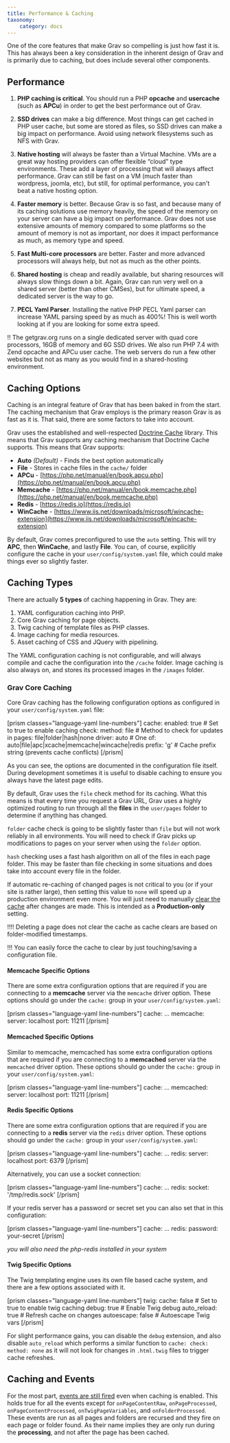 ```yaml
---
title: Performance & Caching
taxonomy:
    category: docs
---
```


 One of the core features that make Grav so compelling is just how fast it is.  This has always been a key consideration in the inherent design of Grav and is primarily due to caching, but does include several other components.

## Performance

1. **PHP caching is critical**.  You should run a PHP **opcache** and **usercache** (such as **APCu**) in order to get the best performance out of Grav.

2. **SSD drives** can make a big difference. Most things can get cached in PHP user cache, but some are stored as files, so SSD drives can make a big impact on performance. Avoid using network filesystems such as NFS with Grav.

3. **Native hosting** will always be faster than a Virtual Machine.  VMs are a great way hosting providers can offer flexible “cloud” type environments. These add a layer of processing that will always affect performance. Grav can still be fast on a VM (much faster than wordpress, joomla, etc), but still, for optimal performance, you can't beat a native hosting option.

4. **Faster memory** is better. Because Grav is so fast, and because many of its caching solutions use memory heavily, the speed of the memory on your server can have a big impact on performance. Grav does not use extensive amounts of memory compared to some platforms so the amount of memory is not as important, nor does it impact performance as much, as memory type and speed.

5. **Fast Multi-core processors** are better. Faster and more advanced processors will always help, but not as much as the other points.

6. **Shared hosting** is cheap and readily available, but sharing resources will always slow things down a bit. Again, Grav can run very well on a shared server (better than other CMSes), but for ultimate speed, a dedicated server is the way to go.

7. **PECL Yaml Parser**.  Installing the native PHP PECL Yaml parser can increase YAML parsing speed by as much as 400%!  This is well worth looking at if you are looking for some extra speed.

!! The getgrav.org runs on a single dedicated server with quad core processors, 16GB of memory and 6G SSD drives. We also run PHP 7.4 with Zend opcache and APCu user cache. The web servers do run a few other websites but not as many as you would find in a shared-hosting environment.

## Caching Options

Caching is an integral feature of Grav that has been baked in from the start.  The caching mechanism that Grav employs is the primary reason Grav is as fast as it is.  That said, there are some factors to take into account.

Grav uses the established and well-respected [Doctrine Cache](https://www.doctrine-project.org/projects/doctrine-cache/en/latest/index.html) library. This means that Grav supports any caching mechanism that Doctrine Cache supports.  This means that Grav supports:

* **Auto** _(Default)_ - Finds the best option automatically
* **File** - Stores in cache files in the `cache/` folder
* **APCu** - [https://php.net/manual/en/book.apcu.php](https://php.net/manual/en/book.apcu.php)
* **Memcache** - [https://php.net/manual/en/book.memcache.php](https://php.net/manual/en/book.memcache.php)
* **Redis** - [https://redis.io](https://redis.io)
* **WinCache** - [https://www.iis.net/downloads/microsoft/wincache-extension](https://www.iis.net/downloads/microsoft/wincache-extension)

By default, Grav comes preconfigured to use the `auto` setting.  This will try **APC**, then **WinCache**, and lastly **File**.  You can, of course, explicitly configure the cache in your `user/config/system.yaml` file, which could make things ever so slightly faster.

## Caching Types

There are actually **5 types** of caching happening in Grav.  They are:

1. YAML configuration caching into PHP.
2. Core Grav caching for page objects.
3. Twig caching of template files as PHP classes.
4. Image caching for media resources.
5. Asset caching of CSS and JQuery with pipelining.

The YAML configuration caching is not configurable, and will always compile and cache the configuration into the `/cache` folder. Image caching is also always on, and stores its processed images in the `/images` folder.

### Grav Core Caching

Core Grav caching has the following configuration options as configured in your `user/config/system.yaml` file:

[prism classes="language-yaml line-numbers"]
cache:
  enabled: true                        # Set to true to enable caching
  check:
    method: file                       # Method to check for updates in pages: file|folder|hash|none
  driver: auto                         # One of: auto|file|apc|xcache|memcache|wincache|redis
  prefix: 'g'                          # Cache prefix string (prevents cache conflicts)
[/prism]

As you can see, the options are documented in the configuration file itself.  During development sometimes it is useful to disable caching to ensure you always have the latest page edits.

By default, Grav uses the `file` check method for its caching.  What this means is that every time you request a Grav URL, Grav uses a highly optimized routing to run through all the **files** in the `user/pages`  folder to determine if anything has changed.

`folder` cache check is going to be slightly faster than `file` but will not work reliably in all environments.  You will need to check if Grav picks up modifications to pages on your server when using the `folder` option.

`hash` checking uses a fast hash algorithm on all of the files in each page folder.  This may be faster than file checking in some situations and does take into account every file in the folder.

If automatic re-caching of changed pages is not critical to you (or if your site is rather large), then setting this value to `none` will speed up a production environment even more. You will just need to manually [clear the cache](../grav-cli#clearing-grav-cache) after changes are made. This is intended as a **Production-only** setting.

!!!! Deleting a page does not clear the cache as cache clears are based on folder-modified timestamps.

<!-- -->

!!! You can easily force the cache to clear by just touching/saving a configuration file.

#### Memcache Specific Options

There are some extra configuration options that are required if you are connecting to a **memcache** server via the `memcache` driver option.  These options should go under the `cache:` group in your `user/config/system.yaml`:

[prism classes="language-yaml line-numbers"]
cache:
  ...
  memcache:
    server: localhost
    port: 11211
[/prism]

#### Memcached Specific Options

Similar to memcache, memcached has some extra configuration options that are required if you are connecting to a **memcached** server via the `memcached` driver option.  These options should go under the `cache:` group in your `user/config/system.yaml`:

[prism classes="language-yaml line-numbers"]
cache:
  ...
  memcached:
    server: localhost
    port: 11211
[/prism]


#### Redis Specific Options

There are some extra configuration options that are required if you are connecting to a **redis** server via the `redis` driver option.  These options should go under the `cache:` group in your `user/config/system.yaml`:

[prism classes="language-yaml line-numbers"]
cache:
  ...
  redis:
    server: localhost
    port: 6379
[/prism]

Alternatively, you can use a socket connection:

[prism classes="language-yaml line-numbers"]
cache:
  ...
  redis:
    socket: '/tmp/redis.sock'
[/prism]

If your redis server has a password or secret set you can also set that in this configuration:

[prism classes="language-yaml line-numbers"]
cache:
  ...
  redis:
    password: your-secret
[/prism]

_you will also need the php-redis installed in your system_

#### Twig Specific Options

The Twig templating engine uses its own file based cache system, and there are a few options associated with it.

[prism classes="language-yaml line-numbers"]
twig:
  cache: false                          # Set to true to enable twig caching
  debug: true                           # Enable Twig debug
  auto_reload: true                     # Refresh cache on changes
  autoescape: false                     # Autoescape Twig vars
[/prism]

For slight performance gains, you can disable the `debug` extension, and also disable `auto_reload` which performs a similar function to `cache: check: method: none` as it will not look for changes in `.html.twig` files to trigger cache refreshes.

## Caching and Events

For the most part, [events are still fired](../../plugins/event-hooks) even when caching is enabled.  This holds true for all the events except for `onPageContentRaw`, `onPageProcessed`, `onPageContentProcessed`, `onTwigPageVariables`, and `onFolderProcessed`.  These events are run as all pages and folders are recursed and they fire on each page or folder found.  As their name implies they are only run during the **processing**, and not after the page has been cached.
